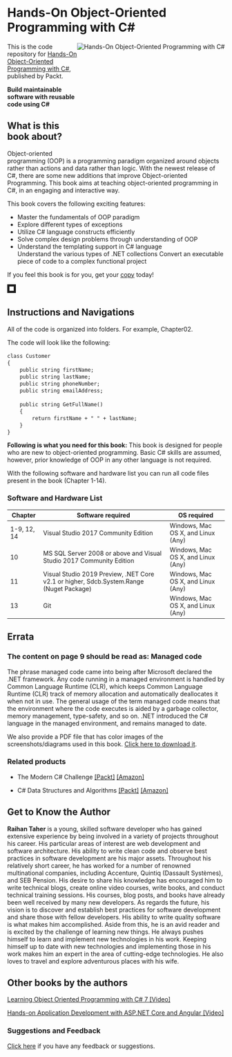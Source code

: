 # Hands-On Object-Oriented Programming with C#

<a href="https://www.packtpub.com/application-development/object-oriented-programming-c-7?utm_source=github&utm_medium=repository&utm_campaign=9781788296229 "><img src="https://www.packtpub.com/sites/default/files/B07306.png" alt="Hands-On Object-Oriented Programming with C#" height="256px" align="right"></a>

This is the code repository for [Hands-On Object-Oriented Programming with C#](https://www.packtpub.com/application-development/object-oriented-programming-c-7?utm_source=github&utm_medium=repository&utm_campaign=9781788296229), published by Packt.

**Build maintainable software with reusable code using C#**

## What is this book about?
Object-oriented programming (OOP) is a programming paradigm organized around objects rather than actions and data rather than logic. With the newest release of C#, there are some new additions that improve Object-oriented Programming. This book aims at teaching object-oriented programming in C#, in an engaging and interactive way.

This book covers the following exciting features:
* Master the fundamentals of OOP paradigm 
* Explore different types of exceptions 
* Utilize C# language constructs efficiently 
* Solve complex design problems through understanding of OOP 
* Understand the templating support in C# language  
Understand the various types of .NET collections 
Convert an executable piece of code to a complex functional project 

If you feel this book is for you, get your [copy](https://www.amazon.com/dp/1788296222) today!

<a href="https://www.packtpub.com/?utm_source=github&utm_medium=banner&utm_campaign=GitHubBanner"><img src="https://raw.githubusercontent.com/PacktPublishing/GitHub/master/GitHub.png" 
alt="https://www.packtpub.com/" border="5" /></a>

## Instructions and Navigations
All of the code is organized into folders. For example, Chapter02.

The code will look like the following:
```
class Customer
{
    public string firstName;
    public string lastName;
    public string phoneNumber;
    public string emailAddress;

    public string GetFullName()
    {
        return firstName + " " + lastName;
    }
}
```

**Following is what you need for this book:**
This book is designed for people who are new to object-oriented programming. Basic C# skills are assumed, however, prior knowledge of OOP in any other language is not required.

With the following software and hardware list you can run all code files present in the book (Chapter 1-14).
### Software and Hardware List
| Chapter | Software required | OS required |
| -------- | ------------------------------------ | ----------------------------------- |
| 1-9, 12, 14 | Visual Studio 2017 Community Edition | Windows, Mac OS X, and Linux (Any) |
| 10 | MS SQL Server 2008 or above and Visual Studio 2017 Community Edition | Windows, Mac OS X, and Linux (Any) |
| 11 | Visual Studio 2019 Preview, .NET Core v2.1 or higher, Sdcb.System.Range (Nuget Package) | Windows, Mac OS X, and Linux (Any) |
| 13 | Git | Windows, Mac OS X, and Linux (Any) |

## Errata
### The content on page 9 should be read as: Managed code
The phrase managed code came into being after Microsoft declared the .NET framework. Any code running in a managed environment is handled by Common Language Runtime (CLR), which keeps Common Language Runtime (CLR) track of memory allocation and automatically deallocates it when not in use. The general usage of the term managed code means that the environment where the code executes is aided by a garbage collector, memory management, type-safety, and so on. .NET introduced the C# language in the managed environment, and remains managed to date.


We also provide a PDF file that has color images of the screenshots/diagrams used in this book. [Click here to download it](https://www.packtpub.com/sites/default/files/downloads/9781788296229_ColorImages.pdf).

### Related products
* The Modern C# Challenge [[Packt]](https://www.packtpub.com/application-development/modern-c-challenge-0?utm_source=github&utm_medium=repository&utm_campaign=9781789535426) [[Amazon]](https://www.amazon.com/dp/1789535425)

* C# Data Structures and Algorithms [[Packt]](https://www.packtpub.com/application-development/c-data-structures-and-algorithms-0?utm_source=github&utm_medium=repository&utm_campaign=9781788833738) [[Amazon]](https://www.amazon.com/dp/1788833732)

## Get to Know the Author
**Raihan Taher**
is a young, skilled software developer who has gained extensive experience by being involved in a variety of projects throughout his career. His particular areas of interest are web development and software architecture. His ability to write clean code and observe best practices in software development are his major assets. Throughout his relatively short career, he has worked for a number of renowned multinational companies, including Accenture, Quintiq (Dassault Systèmes), and SEB Pension. His desire to share his knowledge has encouraged him to write technical blogs, create online video courses, write books, and conduct technical training sessions. His courses, blog posts, and books have already been well received by many new developers. As regards the future, his vision is to discover and establish best practices for software development and share those with fellow developers. His ability to write quality software is what makes him accomplished. Aside from this, he is an avid reader and is excited by the challenge of learning new things. He always pushes himself to learn and implement new technologies in his work. Keeping himself up to date with new technologies and implementing those in his work makes him an expert in the area of cutting-edge technologies. He also loves to travel and explore adventurous places with his wife.

## Other books by the authors
[Learning Object Oriented Programming with C# 7 [Video]](https://www.packtpub.com/application-development/learning-object-oriented-programming-c-7-video?utm_source=github&utm_medium=repository&utm_campaign=9781788296076)

[Hands-on Application Development with ASP.NET Core and Angular [Video]](https://www.packtpub.com/web-development/hands-application-development-aspnet-core-and-angular-video?utm_source=github&utm_medium=repository&utm_campaign=9781788290449)

### Suggestions and Feedback
[Click here](https://docs.google.com/forms/d/e/1FAIpQLSdy7dATC6QmEL81FIUuymZ0Wy9vH1jHkvpY57OiMeKGqib_Ow/viewform) if you have any feedback or suggestions.



